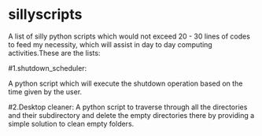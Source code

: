 # sillyscripts
A list of silly python scripts which would not exceed 20 - 30 lines of codes to feed my necessity, which will assist in day to day computing activities.These are the lists:


#1.shutdown_scheduler:

   A python script which will execute the shutdown operation based on the time given by the user.
   
   
#2.Desktop cleaner:
   A python script to traverse through all the directories and their subdirectory and delete the empty directories there by providing a simple solution to clean empty folders.
